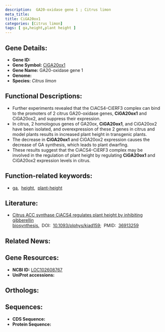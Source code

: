 ```yaml
---
description:  GA20-oxidase gene 1 ; Citrus limon
meta_title:
title: CiGA20ox1
categories: [Citrus limon]
tags: [ ga,height,plant height ]
---
```


## Gene Details:
- **Gene ID:** []()
- **Gene Symbol:** <u>CiGA20ox1</u>
- **Gene Name:**  GA20-oxidase gene 1
- **Genome:** []()
- **Species:** *Citrus limon*

## Functional Descriptions:
   - Further experiments revealed that the CiACS4–CiERF3 complex can bind to the promoters of 2 citrus GA20-oxidase genes, **CiGA20ox1** and CiGA20ox2, and suppress their expression.
   - In citrus, 2 homologous genes of GA20ox, **CiGA20ox1**, and CiGA20ox2 have been isolated, and overexpression of these 2 genes in citrus and model plants results in increased plant height in transgenic plants.
   - The decrease in **CiGA20ox1** and CiGA20ox2 expression causes the decrease of GA synthesis, which leads to plant dwarfing.
   - These results suggest that the CiACS4–CiERF3 complex may be involved in the regulation of plant height by regulating **CiGA20ox1** and CiGA20ox2 expression levels in citrus.

## Function-related keywords:
   - [ga](/tags/ga/),&nbsp;&nbsp;[height](/tags/height/),&nbsp;&nbsp;[plant-height](/tags/plant-height/)

## Literature:
   - [Citrus ACC synthase CiACS4 regulates plant height by inhibiting gibberellin biosynthesis.](https://doi.org/10.1093/plphys/kiad159)&nbsp;&nbsp;DOI:&nbsp;&nbsp;[10.1093/plphys/kiad159](https://doi.org/10.1093/plphys/kiad159);&nbsp;&nbsp;PMID:&nbsp;&nbsp;[36913259](https://pubmed.ncbi.nlm.nih.gov/36913259/)

## Related News:

## Gene Resources:
- **NCBI ID:**  [LOC102608767](https://www.ncbi.nlm.nih.gov/gene/?term=LOC102608767)
- **UniProt accessions:**  [](https://www.uniprot.org/uniprotkb//entry)

## Orthologs:

## Sequences:
- **CDS Sequence:**
- **Protein Sequence:**
